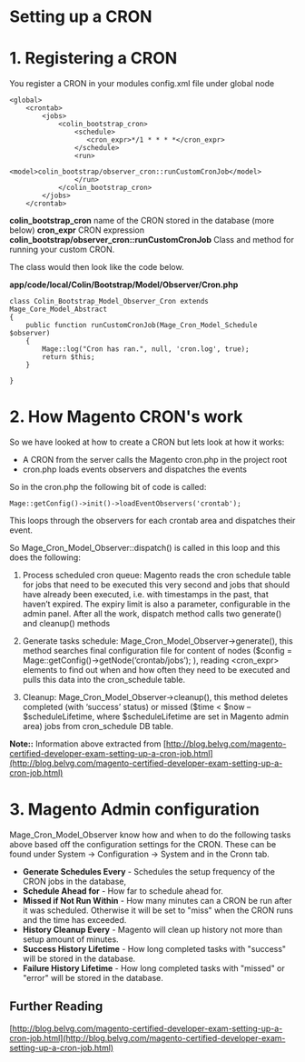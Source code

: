 # Setting up a CRON


# 1. Registering a CRON

You register a CRON in your modules config.xml file under global node

    <global>
        <crontab>
            <jobs>
                <colin_bootstrap_cron>
                    <schedule>
                       <cron_expr>*/1 * * * *</cron_expr>
                    </schedule>
                    <run>
                        <model>colin_bootstrap/observer_cron::runCustomCronJob</model>
                    </run>
                </colin_bootstrap_cron>
            </jobs>
        </crontab>

**colin_bootstrap_cron** name of the CRON stored in the database (more below)
**cron_expr** CRON expression
**colin_bootstrap/observer_cron::runCustomCronJob** Class and method for running your custom CRON.

The class would then look like the code below.

**app/code/local/Colin/Bootstrap/Model/Observer/Cron.php**


    class Colin_Bootstrap_Model_Observer_Cron extends Mage_Core_Model_Abstract
    {
        public function runCustomCronJob(Mage_Cron_Model_Schedule $observer)
        {
            Mage::log("Cron has ran.", null, 'cron.log', true);
            return $this;
        }

    }



# 2. How Magento CRON's work

So we have looked at how to create a CRON but lets look at how it works:

- A CRON from the server calls the Magento cron.php in the project root
- cron.php loads events observers and dispatches the events


So in the cron.php the following bit of code is called:

    Mage::getConfig()->init()->loadEventObservers('crontab');


This loops through the observers for each crontab area and dispatches their event.

So Mage_Cron_Model_Observer::dispatch() is called in this loop and this does the following:

1. Process scheduled cron queue: Magento reads the cron schedule table for jobs that need to be executed this very second and jobs that should have already been executed, i.e. with timestamps in the past, that haven’t expired. The expiry limit is also a parameter, configurable in the admin panel. After all the work, dispatch method calls two generate() and cleanup() methods

2. Generate tasks schedule: Mage_Cron_Model_Observer->generate(), this method searches final configuration file for content of <crontab> nodes ($config = Mage::getConfig()->getNode(‘crontab/jobs’); ), reading <schedule><cron_expr> elements to find out when and how often they need to be executed and pulls this data into the cron_schedule table.

3. Cleanup: Mage_Cron_Model_Observer->cleanup(), this method deletes completed (with ‘success’ status) or missed ($time < $now – $scheduleLifetime, where $scheduleLifetime are set in Magento admin area) jobs from cron_schedule DB table.

**Note::** Information above extracted from [http://blog.belvg.com/magento-certified-developer-exam-setting-up-a-cron-job.html](http://blog.belvg.com/magento-certified-developer-exam-setting-up-a-cron-job.html)


# 3. Magento Admin configuration

Mage_Cron_Model_Observer know how and when to do the following tasks above based off the configuration settings for the CRON. These can be found under System -> Configuration -> System and in the Cronn tab.

- **Generate Schedules Every** - Schedules the setup frequency of the CRON jobs in the database,
- **Schedule Ahead for** - How far to schedule ahead for.
- **Missed if Not Run Within** - How many minutes can a CRON be run after it was scheduled. Otherwise it will be set to "miss" when the CRON runs and the time has exceeded.
- **History Cleanup Every** - Magento will clean up history not more than setup amount of minutes.
- **Success History Lifetime** - How long completed tasks with "success" will be stored in the database.
- **Failure History Lifetime** - How long completed tasks with "missed" or "error" will be stored in the database.



## Further Reading
[http://blog.belvg.com/magento-certified-developer-exam-setting-up-a-cron-job.html](http://blog.belvg.com/magento-certified-developer-exam-setting-up-a-cron-job.html)
